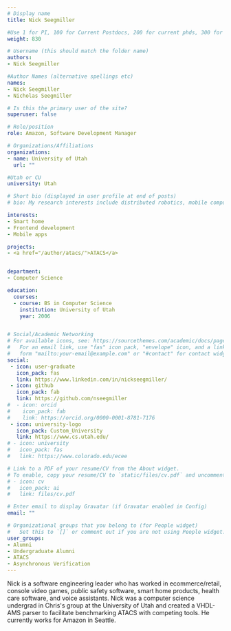 ```yaml
---
# Display name
title: Nick Seegmiller

#Use 1 for PI, 100 for Current Postdocs, 200 for current phds, 300 for current masters, 400 for current undergrads, 800 for alum postdocs, 810 for alum phds, 820 for alum masters, and 830 for alum undergrads
weight: 830

# Username (this should match the folder name)
authors:
- Nick Seegmiller

#Author Names (alternative spellings etc)
names:
- Nick Seegmiller
- Nicholas Seegmiller

# Is this the primary user of the site?
superuser: false

# Role/position
role: Amazon, Software Development Manager

# Organizations/Affiliations
organizations:
- name: University of Utah
  url: ""

#Utah or CU
university: Utah

# Short bio (displayed in user profile at end of posts)
# bio: My research interests include distributed robotics, mobile computing and programmable matter.

interests:
- Smart home
- Frontend development
- Mobile apps

projects:
- <a href="/author/atacs/">ATACS</a>


department:
- Computer Science

education:
  courses:
  - course: BS in Computer Science
    institution: University of Utah
    year: 2006


# Social/Academic Networking
# For available icons, see: https://sourcethemes.com/academic/docs/page-builder/#icons
#   For an email link, use "fas" icon pack, "envelope" icon, and a link in the
#   form "mailto:your-email@example.com" or "#contact" for contact widget.
social:
 - icon: user-graduate
   icon_pack: fas
   link: https://www.linkedin.com/in/nickseegmiller/
 - icon: github
   icon_pack: fab
   link: https://github.com/nseegmiller
#  - icon: orcid
#    icon_pack: fab
#    link: https://orcid.org/0000-0001-8781-7176
 - icon: university-logo
   icon_pack: Custom_University
   link: https://www.cs.utah.edu/
# - icon: university
#   icon_pack: fas
#   link: https://www.colorado.edu/ecee

# Link to a PDF of your resume/CV from the About widget.
# To enable, copy your resume/CV to `static/files/cv.pdf` and uncomment the lines below.
# - icon: cv
#   icon_pack: ai
#   link: files/cv.pdf

# Enter email to display Gravatar (if Gravatar enabled in Config)
email: ""

# Organizational groups that you belong to (for People widget)
#   Set this to `[]` or comment out if you are not using People widget.
user_groups:
- Alumni
- Undergraduate Alumni
- ATACS
- Asynchronous Verification
---
```


Nick is a software engineering leader who has worked in ecommerce/retail, console video games, public safety software, smart home products, health care software, and voice assistants. Nick was a computer science undergrad in Chris's group at the University of Utah and created a VHDL-AMS parser to facilitate benchmarking ATACS with competing tools. He currently works for Amazon in Seattle.